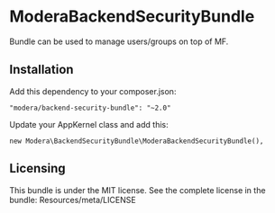 # ModeraBackendSecurityBundle

Bundle can be used to manage users/groups on top of MF.

## Installation

Add this dependency to your composer.json:

    "modera/backend-security-bundle": "~2.0"

Update your AppKernel class and add this:

    new Modera\BackendSecurityBundle\ModeraBackendSecurityBundle(),

## Licensing

This bundle is under the MIT license. See the complete license in the bundle:
Resources/meta/LICENSE